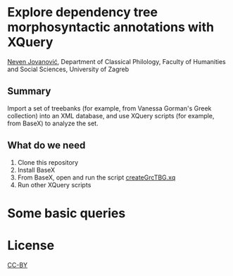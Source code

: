 # Explore dependency tree morphosyntactic annotations with XQuery

[Neven Jovanović](orcid.org/0000-0002-9119-399X), Department of Classical Philology, Faculty of Humanities and Social Sciences, University of Zagreb

## Summary

Import a set of treebanks (for example, from Vanessa Gorman's Greek collection) into an XML database, and use XQuery scripts (for example, from BaseX) to analyze the set.

## What do we need

1. Clone this repository
2. Install BaseX
3. From BaseX, open and run the script [createGrcTBG.xq]()
4. Run other XQuery scripts

# Some basic queries



# License

[CC-BY](LICENSE.md)
